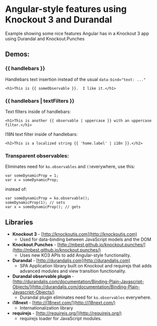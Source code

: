 # Angular-style features using Knockout 3 and Durandal

Example showing some nice features Angular has in a Knockout 3 app using Durandal and Knockout.Punches

## Demos:

### {{ handlebars }}
Handlebars text insertion instead of the usual `data-bind="text: ..."`

```<h1>This is {{ someObservable }}.  I like it.</h1>```

### {{ handlebars | __textFilters__ }}
Text filters inside of handlebars:

```<h1>This is another {{ observable | uppercase }} with an uppercase  filter.</h1>```

I18N text filter inside of handlebars:

```<h2>This is a localized string {{ 'home.label' | i18n }}.</h2>```


### Transparent observables:
Eliminates need for `ko.observables` and `()`everywhere, use this:


    var someDynamicProp = 1;
    var x = someDynamicProp;

instead of:

    var someDynamicProp = ko.observable();
    someDynamicProp(1); // sets
    var x = someDynamicProp(); // gets

## Libraries

- **Knockout 3** - [http://knockoutjs.com](http://knockoutjs.com)
	- Used for data-binding between JavaScript models and the DOM
- **Knockout.Punches** - [http://mbest.github.io/knockout.punches/](http://mbest.github.io/knockout.punches/)
	- Uses new KO3 APIs to add Angular-style functionality.
- **Durandal** - [http://durandaljs.com](http://durandaljs.com)
	- SPA Application library built on Knockout and requirejs that adds advanced modules and view transition functionality.
- **Durandal observable plugin** - [http://durandaljs.com/documentation/Binding-Plain-Javascript-Objects/](http://durandaljs.com/documentation/Binding-Plain-Javascript-Objects/)
	- Durandal plugin eliminates need for `ko.observables` everywhere.
- **i18next** - [http://i18next.com/](http://i18next.com/)
	- Internationalization library
- **requirejs** - [http://requirejs.org/](http://requirejs.org/)
	- requirejs loader for JavaScript modules.
